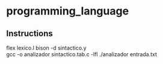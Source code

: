 # programming_language
## Instructions
flex lexico.l
bison -d sintactico.y  
gcc -o analizador sintactico.tab.c -lfl
./analizador entrada.txt
